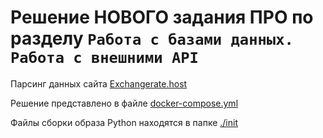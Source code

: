 # Решение НОВОГО задания ПРО по разделу ```Работа с базами данных. Работа с внешними API```

Парсинг данных сайта [Exchangerate.host](https://exchangerate.host/#/)

Решение представлено в файле [docker-compose.yml](docker-compose.yml)

Файлы сборки образа Python находятся в папке  [./init](./init)
